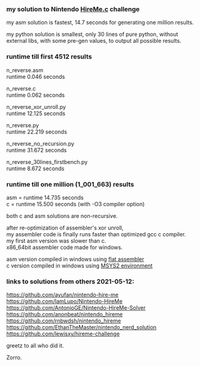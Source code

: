 ### my solution to Nintendo [HireMe.c](https://www.nerd.nintendo.com/files/HireMe) challenge  

my asm solution is fastest, 14.7 seconds for generating one million results.  

my python solution is smallest, only 30 lines of pure python, without external libs, with some pre-gen values, to output all possible results.  

### runtime till first 4512 results

n_reverse.asm  
runtime 0.046 seconds  

n_reverse.c  
runtime 0.062 seconds  

n_reverse_xor_unroll.py  
runtime 12.125 seconds  

n_reverse.py  
runtime 22.219 seconds  

n_reverse_no_recursion.py  
runtime 31.672 seconds  

n_reverse_30lines_firstbench.py  
runtime 8.672 seconds  

### runtime till one million (1_001_663) results
asm = runtime 14.735 seconds  
c   = runtime 15.500 seconds (with -O3 compiler option)  

both c and asm solutions are non-recursive.  

after re-optimization of assembler's xor unroll,  
my assembler code is finally runs faster than optimized gcc c compiler.  
my first asm version was slower than c.  
x86_64bit assembler code made for windows.  

asm version compiled in windows using [flat assembler](https://github.com/tgrysztar)  
c   version compiled in windows using [MSYS2 environment](https://www.msys2.org)  

### links to solutions from others 2021-05-12:
https://github.com/ayufan/nintendo-hire-me  
https://github.com/IamLupo/Nintendo-HireMe  
https://github.com/AntonioGE/Nintendo-HireMe-Solver  
https://github.com/anonbeat/nintendo_hireme  
https://github.com/rnbwdsh/nintendo_hireme  
https://github.com/EthanTheMaster/nintendo_nerd_solution  
https://github.com/lewisxy/hireme-challenge  

greetz to all who did it.  

Zorro.  
